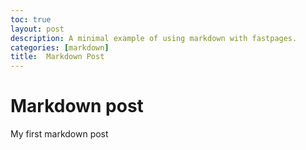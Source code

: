 ```yaml
---
toc: true
layout: post
description: A minimal example of using markdown with fastpages.
categories: [markdown]
title:  Markdown Post
---
```

# Markdown post 
My first markdown post